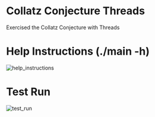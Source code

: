 # Collatz Conjecture Threads
Exercised the Collatz Conjecture with Threads

# Help Instructions (./main -h)
![help_instructions](https://user-images.githubusercontent.com/54639928/208359734-978e3de9-ae92-4300-8c14-1d996399f962.png)

# Test Run
![test_run](https://user-images.githubusercontent.com/54639928/208359919-de076c60-0038-4206-b897-b74df67dc869.png)
